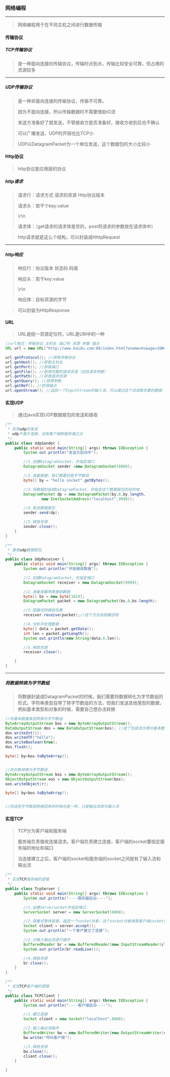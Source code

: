 ### 网络编程

***

> 网络编程用于在不同主机之间进行数据传输



#### 传输协议

##### TCP传输协议

> 是一种面向连接的传输协议，传输时点到点，传输比较安全可靠，但占用的资源较多

***

##### UDP传输协议

> 是一种非面向连接的传输协议，传输不可靠。
>
> 因为不面向连接，所以传输数据时不需要借助IO流
>
> 发送方准备好了就发送，不管接收方是否准备好。接收方收到后也不确认
>
> 可以广播发送，UDP的开销也比TCP小
>
> UDP以DatagramPacket为一个单位发送，这个数据包的大小比较小



#### Http协议

> http协议是应用层的协议

##### http请求

> 请求行：请求方式	请求的资源	Http协议版本
>
> 请求头：若干个key:value
>
> \r\n
>
> 请求体：（get请求的请求体是空的，post将请求的参数放在请求体中）

> http请求就是这么个结构，可以封装成HtttpRequest

***

##### http响应

> 响应行：协议版本	状态码	码值
>
> 响应头：若干key:value
>
> \r\n
>
> 响应体：目标资源的字节

> 可以封装为HttpResponse



#### URL

> URL是统一资源定位符。URL是URI中的一种

``` java
//url格式：传输协议 主机名 端口号 资源 参数 锚点
URL url = new URL("http://www.baidu.com:80/index.html?uname=hu&age=10#a");

url.getProtocol(); //获取传输协议
url.getHost(); //获取主机名
url.getPort(); //获取端口
url.getFile(); //获得完整的请求资源（包括请求参数）
url.getPath(); //获得请求资源
url.getQuery(); //获得参数
url.getRef(); //获得锚点
url.openStream(); //返回一个InputStream的输入流，可以通过这个流读取你要的数据
```



#### 实现UDP

> 通过java实现UDP数据报包的发送和接收

``` java
/**
 * 实现udp的发送
 * udp不基于连接，没有客户端和服务端之分
 */
public class UdpSender {
    public static void main(String[] args) throws IOException {
        System.out.println("发送方启动中");

        //1.创建DatagramSocket，并指定端口
        DatagramSocket sender =new DatagramSocket(8888);

        //2.准备数据，我们需要的是字节数组
        byte[] by = "hello socket".getBytes();

        //3.将数据封装成DatagramPacket，并指定这个数据报包的目的地
        DatagramPacket dp = new DatagramPacket(by,0,by.length,
                new InetSocketAddress("localhost",9999));

        //4.发送数据报包
        sender.send(dp);

        //5.释放资源
        sender.close();
    }
}
```

``` java
/**
 * 接收udp数据报包
 */
public class UdpReceiver {
    public static void main(String[] args) throws IOException {
        System.out.println("开始接收数据");

        //1.创建DatagramSocket，并指定端口
        DatagramSocket receiver = new DatagramSocket(9999);

        //2.准备容器用来接收数据
        byte[] bs = new byte[1024];
        DatagramPacket packet = new DatagramPacket(bs,0,bs.length);

        //3.阻塞式的接收包裹
        receiver.receive(packet);//这个方法会阻塞进程

        //4.分析并处理数据
        byte[] data = packet.getData();
        int len = packet.getLength();
        System.out.println(new String(data,0,len));

        //5.释放资源
        receiver.close();

    }
}
```

***

##### 将数据转换为字节数组

> 将数据封装成DatagramPacket的时候，我们需要将数据转化为字节数组的形式。字符串类型自带了转字节数组的方法，但我们发送其他类型的数据，例如基本类型和对象的时候，需要自己想办法转换

``` java
//将基本数据类型转换为字节数组
ByteArrayOutputStream bos = new ByteArrayOutputStream();
DataOutputStream dos = new DataOutputStream(bos); //这个包装流方便对基本数据进行操作
dos.writeInt(1);
dos.writeUTF("hello");
dos.writeBoolean(true);
dos.flush();

byte[] by=bos.toByteArray();


//将对象转换为字节数组
ByteArrayOutputStream bos = new ByteArrayOutputStream();
ObjectOutputStream oos = new ObjectOutputStream(bos);
oos.writeObject(r);

byte[] by=bos.toByteArray();


//将这些字节数组转换回来的时候也是一样，只是输出流改为输入流
```



#### 实现TCP

> TCP分为客户端和服务端
>
> 服务端负责接收连接请求。客户端负责建立连接，客户端的socket要指定服务端的地址和端口
>
> 当连接建立之后，客户端的socket和服务端的socket之间就有了输入流和输出流

``` java
/**
 * 实现TCP服务端的逻辑
 */
public class TcpServer {
    public static void main(String[] args) throws IOException {
        System.out.println("----服务器启动----");

        //1.创建serversocket并指定端口
        ServerSocket server = new ServerSocket(8888);

        //2.阻塞式等待连接，返回一个socket对象，这个socket对象就是客户端socket的抽象
        Socket client = server.accept();
        System.out.println("一个客户建立了连接");

        //3.对输入输出流进行操作
        BufferedReader br = new BufferedReader(new InputStreamReader(client.getInputStream()));
        System.out.println(br.readLine());

        //4.释放资源
        br.close();
    }
}
```

``` java
/**
 * 实现TCP客户端的逻辑
 */
public class TCPClient {
    public static void main(String[] args) throws IOException {
        System.out.println("----客户端启动----");

        //1.建立连接
        Socket client = new Socket("localhost",8888);

        //2.输入输出流操作
        BufferedWriter bw = new BufferedWriter(new OutputStreamWriter(client.getOutputStream()));
        bw.write("呼叫客户端");

        //3.释放资源
        bw.close();
        client.close();
    }

}
```

